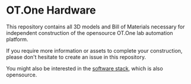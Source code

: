 # OT.One Hardware

This repository contains all 3D models and Bill of Materials necessary for independent construction of the opensource OT.One lab automation platform.

If you require more information or assets to complete your construction, please don't hesitate to create an issue in this repository.

You might also be interested in the [software stack](https://github.com/OpenTrons/otone_central), which is also opensource.
